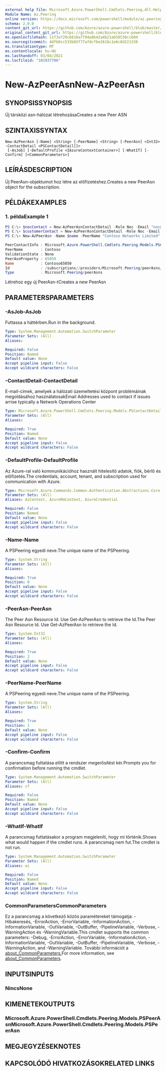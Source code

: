 ```yaml
---
external help file: Microsoft.Azure.PowerShell.Cmdlets.Peering.dll-Help.xml
Module Name: Az.Peering
online version: https://docs.microsoft.com/powershell/module/az.peering/new-azpeerasn
schema: 2.0.0
content_git_url: https://github.com/Azure/azure-powershell/blob/master/src/Peering/Peering/help/New-AzPeerAsn.md
original_content_git_url: https://github.com/Azure/azure-powershell/blob/master/src/Peering/Peering/help/New-AzPeerAsn.md
ms.openlocfilehash: 11f3a729c6818a7794a8b42a4b21a658530cc60d
ms.sourcegitcommit: 4dfb0cc533b83f77afdcfbe2618c1e6c8d221330
ms.translationtype: MT
ms.contentlocale: hu-HU
ms.lasthandoff: 03/04/2021
ms.locfileid: "101937706"
---
```

# <span data-ttu-id="1f960-101">New-AzPeerAsn</span><span class="sxs-lookup"><span data-stu-id="1f960-101">New-AzPeerAsn</span></span>

## <span data-ttu-id="1f960-102">SYNOPSIS</span><span class="sxs-lookup"><span data-stu-id="1f960-102">SYNOPSIS</span></span>
<span data-ttu-id="1f960-103">Új társközi asn-hálózat létrehozása</span><span class="sxs-lookup"><span data-stu-id="1f960-103">Creates a new Peer ASN</span></span> 

## <span data-ttu-id="1f960-104">SZINTAXIS</span><span class="sxs-lookup"><span data-stu-id="1f960-104">SYNTAX</span></span>

```
New-AzPeerAsn [-Name] <String> [-PeerName] <String> [-PeerAsn] <Int32> -ContactDetail <PSContactDetail[]>
 [-AsJob] [-DefaultProfile <IAzureContextContainer>] [-WhatIf] [-Confirm] [<CommonParameters>]
```

## <span data-ttu-id="1f960-105">LEÍRÁS</span><span class="sxs-lookup"><span data-stu-id="1f960-105">DESCRIPTION</span></span>
<span data-ttu-id="1f960-106">Új PeerAsn-objektumot hoz létre az előfizetéshez.</span><span class="sxs-lookup"><span data-stu-id="1f960-106">Creates a new PeerAsn object for the subscription.</span></span>

## <span data-ttu-id="1f960-107">PÉLDÁK</span><span class="sxs-lookup"><span data-stu-id="1f960-107">EXAMPLES</span></span>

### <span data-ttu-id="1f960-108">1. példa</span><span class="sxs-lookup"><span data-stu-id="1f960-108">Example 1</span></span>
```powershell
PS C:\> $nocContact = New-AzPeerAsnContactDetail -Role Noc -Email "noc@contoso.com" -Phone "+1 (887) 888-8088"
PS C:\> $customerContact = New-AzPeerAsnContactDetail -Role Noc -Email "noc@contoso.com" -Phone "+1 (887) 888-8088"
PS C:\> New-AzPeerAsn -Name $name -PeerName "Contoso Networks Limited" -PeerAsn 65000 -ContactDetail $nocContact,$customerContact

PeerContactInfo : Microsoft.Azure.PowerShell.Cmdlets.Peering.Models.PSContactDetail
PeerName        : Contoso
ValidationState : None
PeerAsnProperty : 65050
Name            : Contoso65050
Id              : /subscriptions//providers/Microsoft.Peering/peerAsns/Contoso65050
Type            : Microsoft.Peering/peerAsns
```

<span data-ttu-id="1f960-109">Létrehoz egy új PeerAsn-t</span><span class="sxs-lookup"><span data-stu-id="1f960-109">Creates a new PeerAsn</span></span>

## <span data-ttu-id="1f960-110">PARAMETERS</span><span class="sxs-lookup"><span data-stu-id="1f960-110">PARAMETERS</span></span>

### <span data-ttu-id="1f960-111">-AsJob</span><span class="sxs-lookup"><span data-stu-id="1f960-111">-AsJob</span></span>
<span data-ttu-id="1f960-112">Futtassa a háttérben.</span><span class="sxs-lookup"><span data-stu-id="1f960-112">Run in the background.</span></span>

```yaml
Type: System.Management.Automation.SwitchParameter
Parameter Sets: (All)
Aliases:

Required: False
Position: Named
Default value: None
Accept pipeline input: False
Accept wildcard characters: False
```

### <span data-ttu-id="1f960-113">-ContactDetail</span><span class="sxs-lookup"><span data-stu-id="1f960-113">-ContactDetail</span></span>
<span data-ttu-id="1f960-114">E-mail-címek, amelyek a hálózati üzemeltetési központ problémáinak megoldásához használatosak</span><span class="sxs-lookup"><span data-stu-id="1f960-114">Email Addresses used to contact if issues arrise typically a Network Operations Center</span></span>

```yaml
Type: Microsoft.Azure.PowerShell.Cmdlets.Peering.Models.PSContactDetail[]
Parameter Sets: (All)
Aliases:

Required: True
Position: Named
Default value: None
Accept pipeline input: False
Accept wildcard characters: False
```

### <span data-ttu-id="1f960-115">-DefaultProfile</span><span class="sxs-lookup"><span data-stu-id="1f960-115">-DefaultProfile</span></span>
<span data-ttu-id="1f960-116">Az Azure-ral való kommunikációhoz használt hitelesítő adatok, fiók, bérlő és előfizetés.</span><span class="sxs-lookup"><span data-stu-id="1f960-116">The credentials, account, tenant, and subscription used for communication with Azure.</span></span>

```yaml
Type: Microsoft.Azure.Commands.Common.Authentication.Abstractions.Core.IAzureContextContainer
Parameter Sets: (All)
Aliases: AzContext, AzureRmContext, AzureCredential

Required: False
Position: Named
Default value: None
Accept pipeline input: False
Accept wildcard characters: False
```

### <span data-ttu-id="1f960-117">-Name</span><span class="sxs-lookup"><span data-stu-id="1f960-117">-Name</span></span>
<span data-ttu-id="1f960-118">A PSPeering egyedi neve.</span><span class="sxs-lookup"><span data-stu-id="1f960-118">The unique name of the PSPeering.</span></span>

```yaml
Type: System.String
Parameter Sets: (All)
Aliases:

Required: True
Position: 0
Default value: None
Accept pipeline input: False
Accept wildcard characters: False
```

### <span data-ttu-id="1f960-119">-PeerAsn</span><span class="sxs-lookup"><span data-stu-id="1f960-119">-PeerAsn</span></span>
<span data-ttu-id="1f960-120">The Peer Asn Resource Id. Use Get-AzPeerAsn to retrieve the Id.</span><span class="sxs-lookup"><span data-stu-id="1f960-120">The Peer Asn Resource Id. Use Get-AzPeerAsn to retrieve the Id.</span></span>

```yaml
Type: System.Int32
Parameter Sets: (All)
Aliases:

Required: True
Position: 2
Default value: None
Accept pipeline input: False
Accept wildcard characters: False
```

### <span data-ttu-id="1f960-121">-PeerName</span><span class="sxs-lookup"><span data-stu-id="1f960-121">-PeerName</span></span>
<span data-ttu-id="1f960-122">A PSPeering egyedi neve.</span><span class="sxs-lookup"><span data-stu-id="1f960-122">The unique name of the PSPeering.</span></span>

```yaml
Type: System.String
Parameter Sets: (All)
Aliases:

Required: True
Position: 1
Default value: None
Accept pipeline input: False
Accept wildcard characters: False
```

### <span data-ttu-id="1f960-123">-Confirm</span><span class="sxs-lookup"><span data-stu-id="1f960-123">-Confirm</span></span>
<span data-ttu-id="1f960-124">A parancsmag futtatása előtt a rendszer megerősítést kér.</span><span class="sxs-lookup"><span data-stu-id="1f960-124">Prompts you for confirmation before running the cmdlet.</span></span>

```yaml
Type: System.Management.Automation.SwitchParameter
Parameter Sets: (All)
Aliases: cf

Required: False
Position: Named
Default value: None
Accept pipeline input: False
Accept wildcard characters: False
```

### <span data-ttu-id="1f960-125">-WhatIf</span><span class="sxs-lookup"><span data-stu-id="1f960-125">-WhatIf</span></span>
<span data-ttu-id="1f960-126">A parancsmag futtatásakor a program megjeleníti, hogy mi történik.</span><span class="sxs-lookup"><span data-stu-id="1f960-126">Shows what would happen if the cmdlet runs.</span></span> <span data-ttu-id="1f960-127">A parancsmag nem fut.</span><span class="sxs-lookup"><span data-stu-id="1f960-127">The cmdlet is not run.</span></span>

```yaml
Type: System.Management.Automation.SwitchParameter
Parameter Sets: (All)
Aliases: wi

Required: False
Position: Named
Default value: None
Accept pipeline input: False
Accept wildcard characters: False
```

### <span data-ttu-id="1f960-128">CommonParameters</span><span class="sxs-lookup"><span data-stu-id="1f960-128">CommonParameters</span></span>
<span data-ttu-id="1f960-129">Ez a parancsmag a következő közös paramétereket támogatja: -Hibakeresés, -ErrorAction, -ErrorVariable, -InformationAction, -InformationVariable, -OutVariable, -OutBuffer, -PipelineVariable, -Verbose, -WarningAction és -WarningVariable.</span><span class="sxs-lookup"><span data-stu-id="1f960-129">This cmdlet supports the common parameters: -Debug, -ErrorAction, -ErrorVariable, -InformationAction, -InformationVariable, -OutVariable, -OutBuffer, -PipelineVariable, -Verbose, -WarningAction, and -WarningVariable.</span></span> <span data-ttu-id="1f960-130">További információt a [about_CommonParameters.](http://go.microsoft.com/fwlink/?LinkID=113216)</span><span class="sxs-lookup"><span data-stu-id="1f960-130">For more information, see [about_CommonParameters](http://go.microsoft.com/fwlink/?LinkID=113216).</span></span>

## <span data-ttu-id="1f960-131">INPUTS</span><span class="sxs-lookup"><span data-stu-id="1f960-131">INPUTS</span></span>

### <span data-ttu-id="1f960-132">Nincs</span><span class="sxs-lookup"><span data-stu-id="1f960-132">None</span></span>

## <span data-ttu-id="1f960-133">KIMENETEK</span><span class="sxs-lookup"><span data-stu-id="1f960-133">OUTPUTS</span></span>

### <span data-ttu-id="1f960-134">Microsoft.Azure.PowerShell.Cmdlets.Peering.Models.PSPeerAsn</span><span class="sxs-lookup"><span data-stu-id="1f960-134">Microsoft.Azure.PowerShell.Cmdlets.Peering.Models.PSPeerAsn</span></span>

## <span data-ttu-id="1f960-135">MEGJEGYZÉSEK</span><span class="sxs-lookup"><span data-stu-id="1f960-135">NOTES</span></span>

## <span data-ttu-id="1f960-136">KAPCSOLÓDÓ HIVATKOZÁSOK</span><span class="sxs-lookup"><span data-stu-id="1f960-136">RELATED LINKS</span></span>
